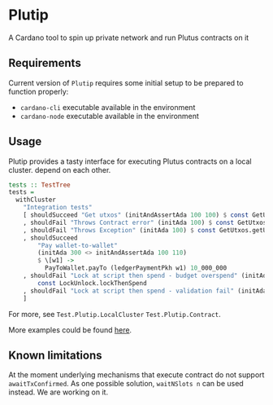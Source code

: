 # Plutip

A Cardano tool to spin up private network and run Plutus contracts on it

## Requirements

Current version of `Plutip` requires some initial setup to be prepared to function properly:

- `cardano-cli` executable available in the environment
- `cardano-node` executable available in the environment

## Usage

Plutip provides a tasty interface for executing Plutus contracts on a local cluster.
depend on each other.

```haskell
tests :: TestTree
tests =
  withCluster
    "Integration tests"
    [ shouldSucceed "Get utxos" (initAndAssertAda 100 100) $ const GetUtxos.getUtxos
    , shouldFail "Throws Contract error" (initAda 100) $ const GetUtxos.getUtxosThrowsErr
    , shouldFail "Throws Exception" (initAda 100) $ const GetUtxos.getUtxosThrowsEx
    , shouldSucceed
        "Pay wallet-to-wallet"
        (initAda 300 <> initAndAssertAda 100 110)
        $ \[w1] ->
          PayToWallet.payTo (ledgerPaymentPkh w1) 10_000_000
    , shouldFail "Lock at script then spend - budget overspend" (initAda 100) $
        const LockUnlock.lockThenSpend
    , shouldFail "Lock at script then spend - validation fail" (initAda 100) $ const LockUnlockValidationFail.lockThenSpend
    ]
```

For more, see `Test.Plutip.LocalCluster` `Test.Plutip.Contract`.

More examples could be found [here](test/Spec/Integration.hs).

## Known limitations

At the moment underlying mechanisms that execute contract do not support `awaitTxConfirmed`. As one possible solution, `waitNSlots n` can be used instead. We are working on it.
